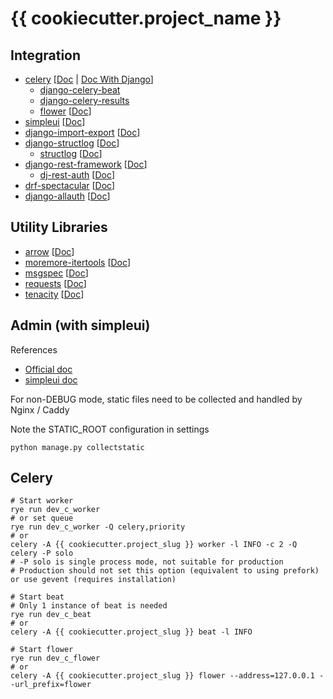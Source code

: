 # {{ cookiecutter.project_name }}

## Integration

- [celery](https://github.com/celery/celery) [[Doc](https://docs.celeryq.dev/en/stable/) | [Doc With Django](https://docs.celeryq.dev/en/stable/django/index.html)]
    - [django-celery-beat](https://github.com/celery/django-celery-beat)
    - [django-celery-results](https://github.com/celery/django-celery-results)
    - [flower](https://github.com/mher/flower) [[Doc](https://flower.readthedocs.io/en/latest/)]
- [simpleui](https://github.com/newpanjing/simpleui) [[Doc](https://newpanjing.github.io/simpleui_docs/config.html)]
- [django-import-export](https://github.com/django-import-export/django-import-export) [[Doc](https://django-import-export.readthedocs.io/en/latest/)]
- [django-structlog](https://github.com/jrobichaud/django-structlog) [[Doc](https://django-structlog.readthedocs.io/en/latest/)]
    - [structlog](https://github.com/hynek/structlog) [[Doc](https://www.structlog.org/en/stable/)]
- [django-rest-framework](https://github.com/encode/django-rest-framework/tree/master) [[Doc](https://www.django-rest-framework.org/)]
    - [dj-rest-auth](https://github.com/iMerica/dj-rest-auth) [[Doc](https://dj-rest-auth.readthedocs.io/en/latest/)]
- [drf-spectacular](https://github.com/tfranzel/drf-spectacular) [[Doc](https://drf-spectacular.readthedocs.io/en/latest/)]
- [django-allauth](https://github.com/pennersr/django-allauth) [[Doc](https://docs.allauth.org/en/latest/)]

## Utility Libraries

- [arrow](https://github.com/arrow-py/arrow) [[Doc](https://arrow.readthedocs.io/en/latest/)]
- [moremore-itertools](https://github.com/more-itertools/more-itertools) [[Doc](https://more-itertools.readthedocs.io/en/latest/)]
- [msgspec](https://github.com/jcrist/msgspec) [[Doc](https://jcristharif.com/msgspec/)]
- [requests](https://github.com/psf/requests) [[Doc](https://requests.readthedocs.io/en/latest/)]
- [tenacity](https://github.com/jd/tenacity) [[Doc](https://tenacity.readthedocs.io/en/latest/)]

## Admin (with simpleui)

References

- [Official doc](https://docs.djangoproject.com/en/5.1/ref/contrib/admin/)
- [simpleui doc](https://newpanjing.github.io/simpleui_docs/config.html)

For non-DEBUG mode, static files need to be collected and handled by Nginx / Caddy

Note the STATIC_ROOT configuration in settings

```shell
python manage.py collectstatic
```

## Celery

```shell
# Start worker
rye run dev_c_worker
# or set queue
rye run dev_c_worker -Q celery,priority
# or
celery -A {{ cookiecutter.project_slug }} worker -l INFO -c 2 -Q celery -P solo
# -P solo is single process mode, not suitable for production
# Production should not set this option (equivalent to using prefork) or use gevent (requires installation)

# Start beat
# Only 1 instance of beat is needed
rye run dev_c_beat
# or
celery -A {{ cookiecutter.project_slug }} beat -l INFO

# Start flower
rye run dev_c_flower
# or
celery -A {{ cookiecutter.project_slug }} flower --address=127.0.0.1 --url_prefix=flower
```
